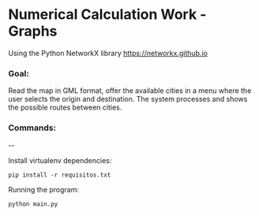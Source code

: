 # Numerical Calculation Work - Graphs

Using the Python NetworkX library
https://networkx.github.io


### Goal:
Read the map in GML format, offer the available cities in a menu where the user selects the origin and destination. The system processes and shows the possible routes between cities.


### Commands:

--

Install virtualenv dependencies:
```shell
pip install -r requisitos.txt
```

Running the program:
```shell
python main.py
```
